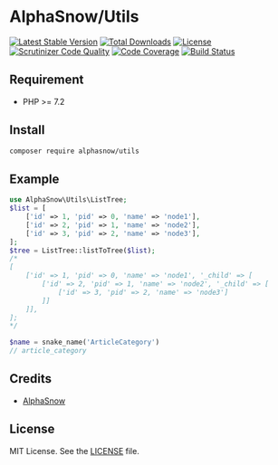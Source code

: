 AlphaSnow/Utils
===========
[![Latest Stable Version](https://poser.pugx.org/alphasnow/utils/v/stable.svg)](https://packagist.org/packages/alphasnow/utils)
[![Total Downloads](https://poser.pugx.org/alphasnow/utils/downloads.svg)](https://packagist.org/packages/alphasnow/utils)
[![License](https://poser.pugx.org/alphasnow/utils/license.svg)](https://packagist.org/packages/alphasnow/utils)
[![Scrutinizer Code Quality](https://scrutinizer-ci.com/g/alphasnow/utils/badges/quality-score.png?b=master)](https://scrutinizer-ci.com/g/alphasnow/utils/?branch=master)
[![Code Coverage](https://scrutinizer-ci.com/g/alphasnow/utils/badges/coverage.png?b=master)](https://scrutinizer-ci.com/g/alphasnow/utils/?branch=master)
[![Build Status](https://travis-ci.org/alphasnow/utils.svg?branch=master)](https://travis-ci.org/alphasnow/utils)
## Requirement
- PHP >= 7.2

## Install
```bash
composer require alphasnow/utils
```

## Example
```php
use AlphaSnow\Utils\ListTree;
$list = [
    ['id' => 1, 'pid' => 0, 'name' => 'node1'],
    ['id' => 2, 'pid' => 1, 'name' => 'node2'],
    ['id' => 3, 'pid' => 2, 'name' => 'node3'],
];
$tree = ListTree::listToTree($list);
/*
[
    ['id' => 1, 'pid' => 0, 'name' => 'node1', '_child' => [
        ['id' => 2, 'pid' => 1, 'name' => 'node2', '_child' => [
            ['id' => 3, 'pid' => 2, 'name' => 'node3']
        ]]
    ]],
];
*/

$name = snake_name('ArticleCategory')
// article_category
```
## Credits

- [AlphaSnow][link-author]

## License
MIT License. See the [LICENSE](LICENSE.txt) file.


[link-author]: https://github.com/alphasnow